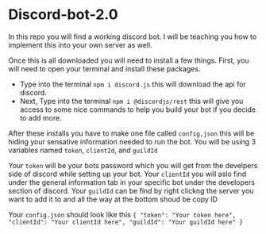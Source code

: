 # Discord-bot-2.0
In this repo you will find a working discord bot. I will be teaching you how to implement this into your own server as well.

Once this is all downloaded you will need to install a few things.
First, you will need to open your terminal and install these packages. 
- Type into the terminal  `npm i discord.js` this will download the api for discord.
- Next, Type into the terminal `npm i @discordjs/rest` this will give you access to some nice commands to help you build your bot if you decide to add more.

After these installs you have to make one file called `config,json` this will be hiding your sensative information needed to run the bot.
You will be using 3 variables named `token`, `clientId`, and `guildId`

Your `token` will be your bots password which you will get from the develpers side of discord while setting up your bot.
Your `clientId` you will aslo find under the general information tab in your specific bot under the developers section of discord.
Your `guildId` can be find by right clickng the server you want to add it to and all the way at the bottom shoud be copy ID


Your `config.json` should look like this
`{
	"token": "Your token here",
	"clientId": "Your clientId here",
	"guildId": "Your guildId here"
}`
